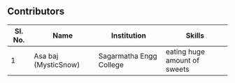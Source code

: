 ## Contributors

| Sl. No. | Name                                                           | Institution                                                         | Skills                                                             |
| ------- | -------------------------------------------------------------- | ------------------------------------------------------------------- | ------------------------------------------------------------------ |
|1        |Asa baj (MysticSnow)                                            |Sagarmatha Engg College                                              |eating huge amount of sweets                                        |
